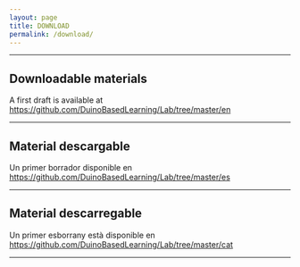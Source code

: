 ```yaml
---
layout: page
title: DOWNLOAD
permalink: /download/
---
```


<hr/>

## Downloadable materials
A first draft is available at <https://github.com/DuinoBasedLearning/Lab/tree/master/en>

<hr/>

## Material descargable
Un primer borrador disponible en <https://github.com/DuinoBasedLearning/Lab/tree/master/es>

<hr/>

## Material descarregable
Un primer esborrany està disponible en <https://github.com/DuinoBasedLearning/Lab/tree/master/cat>

<hr/>
